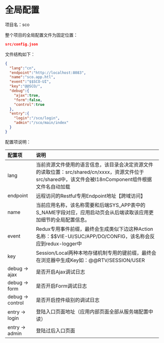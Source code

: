 # 全局配置

项目名：sco

整个项目的全局配置文件为固定位置：

```json
src/config.json
```

文件结构如下：

```json
{
  "lang":"cn",
  "endpoint":"http://localhost:8083",
  "name":"sco.app.htl",
  "event":"$$SCO-UI",
  "key":"@@SCO/",
  "debug":{
    "ajax":true,
    "form":false,
    "control":true
  },
  "entry":{
    "login":"/sco/login",
    "admin":"/sco/main/index"
  }
}
```

配置项说明：

| 配置项 | 说明 |
| :--- | :--- |
| lang | 当前资源文件使用的语言信息，该目录会决定资源文件的读取位置：src/shared/cn/xxxx，资源文件位于src/shared中，该文件会被I18nComponent组件根据文件名自动加载 |
| endpoint | 远程访问的Restful专用Endpoint地址【跨域访问】 |
| name | 当前应用名称，该名称需要和后端SYS\_APP表中的S\_NAME字段对应，应用启动页会从后端读取该应用更加细节的全局配置信息。 |
| event | Redux专用事件前缀，最终会生成类似下边这种Action名称：$$VIE-UI/SUC/APP/DO/CONFIG，该名称会反应到redux-logger中 |
| key | Session/Local两种本地存储机制专用的键前缀，最终会在浏览器中生成Key如：@@RTV/SESSION/USER |
| debug -&gt; ajax | 是否开启Ajax调试日志 |
| debug -&gt; form | 是否开启Form调试日志 |
| debug -&gt; control | 是否开启控件级别的调试日志 |
| entry -&gt; login | 登陆入口页面地址（应用内部页面全部从服务端配置中读） |
| entry -&gt; admin | 登陆过后入口页面 |



